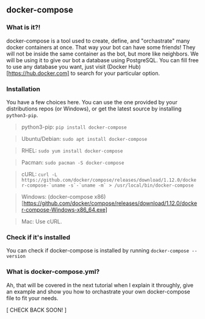 ## docker-compose


### What is it?!
docker-compose is a tool used to create, define, and "orchastrate" many docker containers at once. That way your bot can have some friends! 
They will not be inside the same container as the bot, but more like neighbors.
We will be using it to give our bot a database using PostgreSQL. You can fill free to use any database you want, just visit (Docker Hub)[https://hub.docker.com] to search for your particular option.


### Installation
You have a few choices here. You can use the one provided by your distributions repos (or Windows), or get the latest source by installing ``python3-pip``.


   > python3-pip: ``pip install docker-compose``

   > Ubuntu/Debian: ``sudo apt install docker-compose``

   > RHEL: ``sudo yum install docker-compose``

   > Pacman: ``sudo pacman -S docker-compose``

   > cURL: ``curl -L https://github.com/docker/compose/releases/download/1.12.0/docker-compose-`uname -s`-`uname -m` > /usr/local/bin/docker-compose``

   > Windows: (docker-compose x86)[https://github.com/docker/compose/releases/download/1.12.0/docker-compose-Windows-x86_64.exe]
   
   > Mac: Use cURL.


### Check if it's installed
You can check if docker-compose is installed by running ``docker-compose --version``


### What is docker-compose.yml?
Ah, that will be covered in the next tutorial when I explain it throughly, give an example and show you how to orchastrate your own docker-compose file to fit your needs. 


[ CHECK BACK SOON! ]